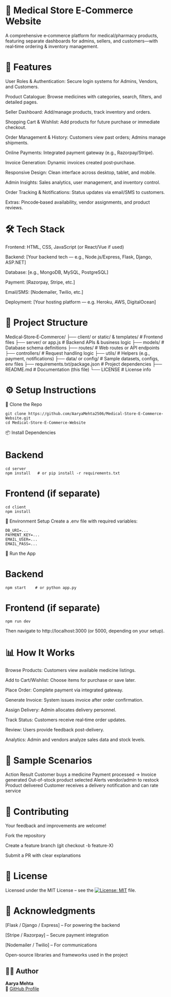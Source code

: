 # 🏥 Medical Store E‑Commerce Website
A comprehensive e‑commerce platform for medical/pharmacy products, featuring separate dashboards for admins, sellers, and customers—with real‑time ordering & inventory management.

# 🚀 Features
User Roles & Authentication: Secure login systems for Admins, Vendors, and Customers.

Product Catalogue: Browse medicines with categories, search, filters, and detailed pages.

Seller Dashboard: Add/manage products, track inventory and orders.

Shopping Cart & Wishlist: Add products for future purchase or immediate checkout.

Order Management & History: Customers view past orders; Admins manage shipments.

Online Payments: Integrated payment gateway (e.g., Razorpay/Stripe).

Invoice Generation: Dynamic invoices created post‑purchase.

Responsive Design: Clean interface across desktop, tablet, and mobile.

Admin Insights: Sales analytics, user management, and inventory control.

Order Tracking & Notifications: Status updates via email/SMS to customers.

Extras: Pincode‑based availability, vendor assignments, and product reviews.

# 🛠️ Tech Stack
Frontend: HTML, CSS, JavaScript (or React/Vue if used)

Backend: [Your backend tech — e.g., Node.js/Express, Flask, Django, ASP.NET]

Database: [e.g., MongoDB, MySQL, PostgreSQL]

Payment: [Razorpay, Stripe, etc.]

Email/SMS: [Nodemailer, Twilio, etc.]

Deployment: [Your hosting platform — e.g. Heroku, AWS, DigitalOcean]

# 📁 Project Structure
Medical‑Store‑E‑Commerce/
├── client/ or static/ & templates/  # Frontend files
├── server/ or app.js                # Backend APIs & business logic
├── models/                          # Database schema definitions
├── routes/                          # Web routes or API endpoints
├── controllers/                     # Request handling logic
├── utils/                           # Helpers (e.g., payment, notifications)
├── data/ or config/                 # Sample datasets, configs, env files
├── requirements.txt/package.json   # Project dependencies
├── README.md                        # Documentation (this file)
└── LICENSE                          # License info

# ⚙️ Setup Instructions
🔄 Clone the Repo
```
git clone https://github.com/AaryaMehta2506/Medical-Store-E-Commerce-Website.git
cd Medical-Store-E-Commerce-Website
```
📦 Install Dependencies
# Backend
```
cd server
npm install   # or pip install -r requirements.txt
```
# Frontend (if separate)
```
cd client
npm install
```
🌱 Environment Setup
Create a .env file with required variables:
```
DB_URI=...
PAYMENT_KEY=...
EMAIL_USER=...
EMAIL_PASS=...
```
🚀 Run the App
# Backend
```
npm start    # or python app.py
```
# Frontend (if separate)
```
npm run dev
```
Then navigate to http://localhost:3000 (or 5000, depending on your setup).

# 📊 How It Works
Browse Products: Customers view available medicine listings.

Add to Cart/Wishlist: Choose items for purchase or save later.

Place Order: Complete payment via integrated gateway.

Generate Invoice: System issues invoice after order confirmation.

Assign Delivery: Admin allocates delivery personnel.

Track Status: Customers receive real‑time order updates.

Review: Users provide feedback post-delivery.

Analytics: Admin and vendors analyze sales data and stock levels.

# 🧪 Sample Scenarios
Action	Result
Customer buys a medicine	Payment processed → Invoice generated
Out-of-stock product selected	Alerts vendor/admin to restock
Product delivered	Customer receives a delivery notification and can rate service

# 🤝 Contributing
Your feedback and improvements are welcome!

Fork the repository

Create a feature branch (git checkout -b feature-X)

Submit a PR with clear explanations

# 📄 License
Licensed under the MIT License – see the [![License: MIT](https://img.shields.io/badge/License-MIT-blue.svg)](./LICENSE) file.

# 🙏 Acknowledgments
[Flask / Django / Express] – For powering the backend

[Stripe / Razorpay] – Secure payment integration

[Nodemailer / Twilio] – For communications

Open-source libraries and frameworks used in the project

## 👩‍💻 Author

**Aarya Mehta**  
🔗 [GitHub Profile](https://github.com/AaryaMehta2506)
